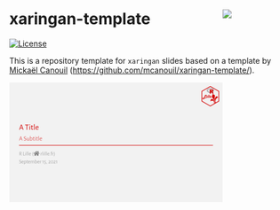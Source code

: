 
# xaringan-template <a href="https://github.com/RLille/"><img src="https://avatars1.githubusercontent.com/u/60702180" align="right" width="120" /></a>

<!-- badges: start -->

[![License](https://img.shields.io/github/license/RLille/xaringan-template)](LICENSE)
<!-- badges: end -->

This is a repository template for `xaringan` slides based on a template
by [Mickaël Canouil](https://mickael.canouil.fr/)
(<https://github.com/mcanouil/xaringan-template/>).

<a href="thumbs/title_slide.png"><img alt="Title Slide" src="thumbs/title_slide_thumb.png" width="384" height="216"></a>
